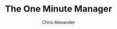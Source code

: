 ---
layout: episode
title: "The One Minute Manager"
slug: "3"
explicit: false
author: "Chris Alexander"
summary: "Looking back at the classic, The One Minute Manager"
description: "Hailing from the 1970's, The One Minute Manager spawned a whole series of books and a lot of change in management. But nowadays it's showing its age. Take a look at what's changed, and where there are lessons yet still to be learnt."
has_image: true
duration: "3:06"
length: 6227666
---